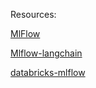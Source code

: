 

Resources:

[MlFlow](https://github.com/olonok69/LLM_Notebooks/blob/main/mlflow/transformers/MLFlow_Transformers_flavor.ipynb) 

[Mlflow-langchain](https://github.com/rajib76/langchain_examples/blob/main/examples/how_to_do_mlflow_tracing.py)

[databricks-mlflow](https://qiita.com/taka_yayoi/items/e775f6448b2e4f4e56f7)

